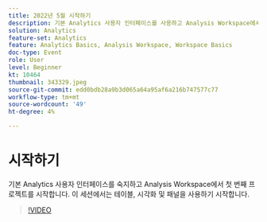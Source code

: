 ```yaml
---
title: 2022년 5월 시작하기
description: 기본 Analytics 사용자 인터페이스를 사용하고 Analysis Workspace에서 첫 번째 프로젝트를 시작하려면 테이블, 시각화 및 패널을 사용하십시오
solution: Analytics
feature-set: Analytics
feature: Analytics Basics, Analysis Workspace, Workspace Basics
doc-type: Event
role: User
level: Beginner
kt: 10464
thumbnail: 343329.jpeg
source-git-commit: edd0bdb28a9b3d065a64a95af6a216b747577c77
workflow-type: tm+mt
source-wordcount: '49'
ht-degree: 4%

---
```


# 시작하기

기본 Analytics 사용자 인터페이스를 숙지하고 Analysis Workspace에서 첫 번째 프로젝트를 시작합니다. 이 세션에서는 테이블, 시각화 및 패널을 사용하기 시작합니다.

>[!VIDEO](https://video.tv.adobe.com/v/343329/?quality=12&learn=on)
